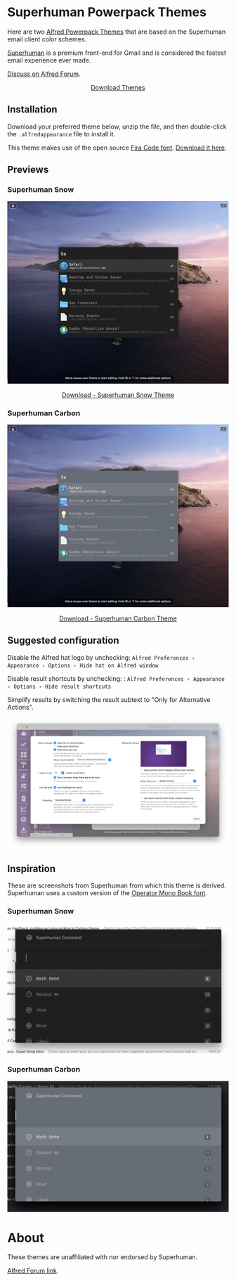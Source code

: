 # Superhuman Powerpack Themes

Here are two [Alfred Powerpack Themes](https://www.alfredapp.com/help/appearance/) that are based on the Superhuman email client color schemes.

[Superhuman](https://superhuman.com/) is a premium front-end for Gmail and is considered the fastest email experience ever made.

[Discuss on Alfred Forum](https://www.alfredforum.com/topic/12287-superhuman-light-and-carbon-themes/).

<p align="center">
  <a href="https://github.com/chrismessina/alfred-theme-superhuman/raw/main/superhuman-themes.zip" class="button">
    Download Themes
  </a>
</p>

## Installation

Download your preferred theme below, unzip the file, and then double-click the `.alfredappearance` file to install it.

This theme makes use of the open source [Fira Code font](https://github.com/tonsky/FiraCode/). [Download it here](https://github.com/tonsky/FiraCode/releases).


## Previews

### Superhuman Snow

[![Superhuman Snow - Alfred Theme Preview](./assets/superhuman-snow.png)](./assets/superhuman-snow.png)

<p align="center">
  <a href="https://github.com/chrismessina/alfred-theme-superhuman/raw/main/superhuman-snow.zip" class="button">
    Download - Superhuman Snow Theme
  </a>
</p>

### Superhuman Carbon

[![Superhuman Carbon - Alfred Theme Preview](./assets/superhuman-carbon.png)](./assets/superhuman-carbon.png)

<p align="center">
  <a href="https://github.com/chrismessina/alfred-theme-superhuman/raw/main/superhuman-carbon.zip" class="button">
    Download - Superhuman Carbon Theme
  </a>
</p>


## Suggested configuration

Disable the Alfred hat logo by unchecking: `Alfred Preferences › Appearance › Options › Hide hat on Alfred window`

Disable result shortcuts by unchecking: : `Alfred Preferences › Appearance › Options › Hide result shortcuts`

Simplify results by switching the result subtext to "Only for Alternative Actions".

[![Alfred Appearance Options](./assets/alfred-appearance-options.png)](./assets/alfred-appearance-options.png)


## Inspiration

These are screenshots from Superhuman from which this theme is derived. Superhuman uses a custom
version of the [Operator Mono Book font](https://www.typography.com/fonts/operator/styles/operatormono).

### Superhuman Snow

[![Superhuman Snow Source](./assets/superhuman-snow-source.png)](./assets/superhuman-snow-source.png)


### Superhuman Carbon

[![Superhuman Snow Source](./assets/superhuman-carbon-source.png)](./assets/superhuman-carbon-source.png)


# About

These themes are unaffiliated with nor endorsed by Superhuman.

<a href="https://www.alfredforum.com/topic/12287-superhuman-light-and-carbon-themes/">Alfred Forum link</a>.

